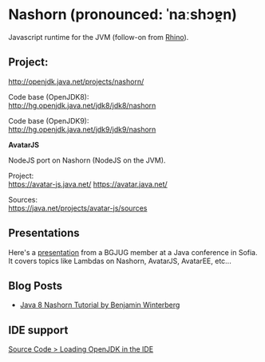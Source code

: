 # Nashorn (pronounced: ˈnaːshɔɐ̯n)

Javascript runtime for the JVM (follow-on from [Rhino](https://docs.oracle.com/javase/7/docs/technotes/guides/scripting/programmer_guide/)). 

## Project:
http://openjdk.java.net/projects/nashorn/

Code base (OpenJDK8): <br/> http://hg.openjdk.java.net/jdk8/jdk8/nashorn

Code base (OpenJDK9): <br/> http://hg.openjdk.java.net/jdk9/jdk9/nashorn

**AvatarJS**

NodeJS port on Nashorn (NodeJS on the JVM).

Project: <br/>
https://avatar-js.java.net/  https://avatar.java.net/

Sources:  <br/>
https://java.net/projects/avatar-js/sources

## Presentations

Here's a [presentation](https://github.com/neomatrix369/adoptopenjdk-getting-started-kit/blob/master/en/openjdk-projects/JavaScript_J2D.pdf) from a BGJUG member at a Java conference in Sofia. It covers topics like Lambdas on Nashorn, AvatarJS, AvatarEE, etc...

## Blog Posts

* [Java 8 Nashorn Tutorial by Benjamin Winterberg](http://winterbe.com/posts/2014/04/05/java8-nashorn-tutorial/)

## IDE support

[Source Code > Loading OpenJDK in the IDE](../source-code/loading_openjdk_in_intellij.md)